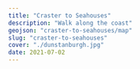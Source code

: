 ```yaml
---
title: "Craster to Seahouses"
description: "Walk along the coast"
geojson: "craster-to-seahouses/map"
slug: "craster-to-seahouses"
cover: "./dunstanburgh.jpg"
date: 2021-07-02
---
```

